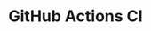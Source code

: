 # GitHub Actions CI















































































































































































































































































































































































































































































































































































































































































































































































































































































